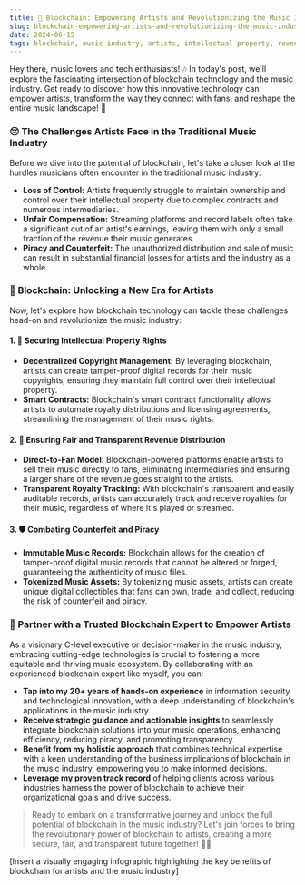 ```yaml
---
title: 🎵 Blockchain: Empowering Artists and Revolutionizing the Music Industry
slug: blockchain-empowering-artists-and-revolutionizing-the-music-industry
date: 2024-06-15
tags: blockchain, music industry, artists, intellectual property, revenue distribution, piracy
---
```


Hey there, music lovers and tech enthusiasts! 🎶 In today's post, we'll explore the fascinating intersection of blockchain technology and the music industry. Get ready to discover how this innovative technology can empower artists, transform the way they connect with fans, and reshape the entire music landscape! 🌟

### 😔 The Challenges Artists Face in the Traditional Music Industry

Before we dive into the potential of blockchain, let's take a closer look at the hurdles musicians often encounter in the traditional music industry:

- **Loss of Control:** Artists frequently struggle to maintain ownership and control over their intellectual property due to complex contracts and numerous intermediaries.
- **Unfair Compensation:** Streaming platforms and record labels often take a significant cut of an artist's earnings, leaving them with only a small fraction of the revenue their music generates.
- **Piracy and Counterfeit:** The unauthorized distribution and sale of music can result in substantial financial losses for artists and the industry as a whole.

### 🔑 Blockchain: Unlocking a New Era for Artists

Now, let's explore how blockchain technology can tackle these challenges head-on and revolutionize the music industry:

#### 1. 🔐 Securing Intellectual Property Rights

- **Decentralized Copyright Management:** By leveraging blockchain, artists can create tamper-proof digital records for their music copyrights, ensuring they maintain full control over their intellectual property.
- **Smart Contracts:** Blockchain's smart contract functionality allows artists to automate royalty distributions and licensing agreements, streamlining the management of their music rights.

#### 2. 💸 Ensuring Fair and Transparent Revenue Distribution

- **Direct-to-Fan Model:** Blockchain-powered platforms enable artists to sell their music directly to fans, eliminating intermediaries and ensuring a larger share of the revenue goes straight to the artists.
- **Transparent Royalty Tracking:** With blockchain's transparent and easily auditable records, artists can accurately track and receive royalties for their music, regardless of where it's played or streamed.

#### 3. 🛡️ Combating Counterfeit and Piracy

- **Immutable Music Records:** Blockchain allows for the creation of tamper-proof digital music records that cannot be altered or forged, guaranteeing the authenticity of music files.
- **Tokenized Music Assets:** By tokenizing music assets, artists can create unique digital collectibles that fans can own, trade, and collect, reducing the risk of counterfeit and piracy.

### 🤝 Partner with a Trusted Blockchain Expert to Empower Artists

As a visionary C-level executive or decision-maker in the music industry, embracing cutting-edge technologies is crucial to fostering a more equitable and thriving music ecosystem. By collaborating with an experienced blockchain expert like myself, you can:

- **Tap into my 20+ years of hands-on experience** in information security and technological innovation, with a deep understanding of blockchain's applications in the music industry.
- **Receive strategic guidance and actionable insights** to seamlessly integrate blockchain solutions into your music operations, enhancing efficiency, reducing piracy, and promoting transparency.
- **Benefit from my holistic approach** that combines technical expertise with a keen understanding of the business implications of blockchain in the music industry, empowering you to make informed decisions.
- **Leverage my proven track record** of helping clients across various industries harness the power of blockchain to achieve their organizational goals and drive success.

> Ready to embark on a transformative journey and unlock the full potential of blockchain in the music industry? Let's join forces to bring the revolutionary power of blockchain to artists, creating a more secure, fair, and transparent future together! 🚀✨

[Insert a visually engaging infographic highlighting the key benefits of blockchain for artists and the music industry]